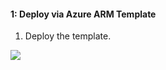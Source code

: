 #### 1: Deploy via Azure ARM Template #####
1.  Deploy the template.

<a href="https://portal.azure.com/#create/Microsoft.Template/uri/https%3A%2F%2Fraw.githubusercontent.com%2Frvanaparthi%2FAzure%2Fmaster%2Fazure-arm-templates%2Fazuredeploy_ProofpointTAP_API_FunctionApp_Template.json" target="_blank">
    <img src="https://aka.ms/deploytoazurebutton""/>
</a>
                                                 
                                            
                                           
